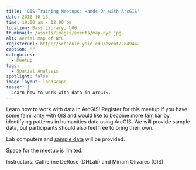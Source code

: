 ```yaml
---
title: 'GIS Training Meetups: Hands-On with ArcGIS'
date: 2016-10-13
time: 10:00 am - 12:00 pm
location: Bass Library, L06
thumbnail: /assets/images/events/map-nyc.jpg
alt: Aerial map of NYC
registerurl: http://schedule.yale.edu/event/2849442
caption: ""
categories:
  - Meetup
tags:
  - Spatial Analysis
spotlight: false
image_layout: landscape
teaser: |
  Learn how to work with data in ArcGIS.
---
```

Learn how to work with data in ArcGIS! Register for this meetup if you have some familiarity with GIS and would like to become more familiar by identifying patterns in humanities data using ArcGIS. We will provide sample data, but participants should also feel free to bring their own.

Lab computers and <a href='https://drive.google.com/file/d/0BxrxNM6MZSLSdUhiN1FLSFFTekE/view' target='_blank'>sample data</a> will be provided.

Space for the meetup is limited.

Instructors: Catherine DeRose (DHLab) and Miriam Olivares (GIS)
